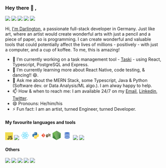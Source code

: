 ### Hey there 👋 , 
[<img src="https://img.icons8.com/doodle/48/000000/linkedin--v2.png" width="25"/>][1]
[<img src="https://img.icons8.com/fluency/48/000000/twitter.png" width="25"/>][2]
[<img src="https://img.icons8.com/fluency/48/000000/facebook.png" width="25"/>][3]
[<img src="https://img.icons8.com/plasticine/100/000000/spotify--v1.png" width="25"/>][4]
[<img src="https://img.icons8.com/color/48/000000/youtube-music.png" width="25"/>][5]

Hi, [I'm  Darlington](https://blissful-shannon-adedea.netlify.app/), a passionate full-stack developer in Germany. Just like art, where an artist would create wonderful arts with just a pencil and a piece of paper, so is programming. I can create wonderful and valuable tools that could potentially affect the lives of millions - positively - with just a computer, and a cup of koffee. To me, this is amazing! 


- 🔭 I’m currently working on a task management tool - [Taski](https://github.com/Dalin01/taski) - using React, Typescript, PostgreSQL and Express. 
- 🌱 I’m currently learning more about React Native, code testing, & dancing!! 😄.
- 💬 Ask me about the MERN Stack, some Typescript, Java & Python (Software dev. or Data Analysis/ML algo.). I am alway happy to help. 
- 📫 How & when to reach me: I am available 24/7 on my [Email](mailto:darlingtonsomto@gmail.com), [Linkedin](https://www.linkedin.com/in/darlington-onwuama/), [Twitter](https://twitter.com/Somtodarlington). 
- 😄 Pronouns: He/him/his
- ⚡ Fun fact: I am an artist, turned Engineer, turned Developer.

#### My favourite languages and tools
<img src="https://raw.githubusercontent.com/github/explore/80688e429a7d4ef2fca1e82350fe8e3517d3494d/topics/javascript/javascript.png" width="25"> <img src="https://user-images.githubusercontent.com/66684013/125089221-1d9e6b80-e0c6-11eb-8433-58cb2c278a6e.png" width="30"> <img src="https://raw.githubusercontent.com/github/explore/80688e429a7d4ef2fca1e82350fe8e3517d3494d/topics/react/react.png" width="30"> <img src="https://raw.githubusercontent.com/github/explore/80688e429a7d4ef2fca1e82350fe8e3517d3494d/topics/python/python.png" width="30"> <img src="https://raw.githubusercontent.com/github/explore/80688e429a7d4ef2fca1e82350fe8e3517d3494d/topics/git/git.png" width="30"> <img src="https://raw.githubusercontent.com/github/explore/80688e429a7d4ef2fca1e82350fe8e3517d3494d/topics/nodejs/nodejs.png" width="30"> <img src="https://raw.githubusercontent.com/github/explore/80688e429a7d4ef2fca1e82350fe8e3517d3494d/topics/sql/sql.png" width="30"> <img src="https://img.icons8.com/color/48/000000/java-coffee-cup-logo--v1.png" width="30"/> <img src="https://img.icons8.com/color/48/000000/mongodb.png" width="30"/> 
 
#### Others
<img src="https://img.icons8.com/color/48/000000/angularjs.png" width="30"/> <img src="https://img.icons8.com/color/48/000000/postgreesql.png" width="30"/> <img src="https://img.icons8.com/color/48/000000/kotlin.png" width="30"/> <img src="https://img.icons8.com/color/48/000000/azure-1.png" width="30"/> <img src="https://img.icons8.com/fluency/48/000000/visual-basic.png" width="30"/>
 
[1]: https://www.linkedin.com/in/darlington-onwuama/
[2]: https://twitter.com/Somtodarlington
[3]: https://www.facebook.com/onwuama.darlington
[4]: https://open.spotify.com/user/21n6ci7kgp4stqshzw2hqyacq
[5]: https://music.youtube.com/channel/UCW1P8v2-zxmaZgmSSkCxa5Q?feature=share
